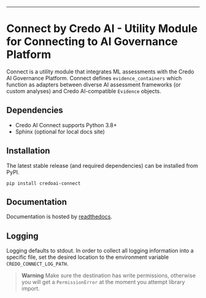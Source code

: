 
--------------------------------------

# Connect by Credo AI - Utility Module for Connecting to AI Governance Platform

Connect is a utility module that integrates ML assessments with the Credo AI Governance Platform.
Connect defines `evidence_containers` which function as adapters between diverse AI assessment
frameworks (or custom analyses) and Credo AI-compatible `Evidence` objects.



## Dependencies

- Credo AI Connect supports Python 3.8+
- Sphinx (optional for local docs site)


## Installation

The latest stable release (and required dependencies) can be installed from PyPI.

```
pip install credoai-connect
```

## Documentation

Documentation is hosted by [readthedocs](https://credoai-connect.readthedocs.io/en/stable/).


## Logging
Logging defaults to stdout. In order to collect all logging information into a specific file,
set the desired location to the environment variable `CREDO_CONNECT_LOG_PATH`. 



> **Warning**
> Make sure the destination has write permissions, otherwise you will get a `PermissionError` at the moment you
> attempt library import.
